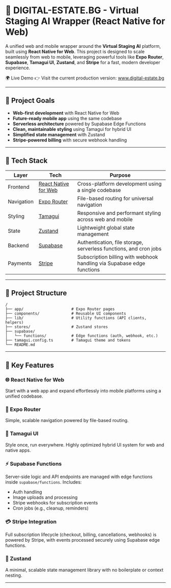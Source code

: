 # 🏡 DIGITAL-ESTATE.BG - Virtual Staging AI Wrapper (React Native for Web)

A unified web and mobile wrapper around the **Virtual Staging AI** platform, built using **React Native for Web**. This project is designed to scale seamlessly from web to mobile, leveraging powerful tools like **Expo Router**, **Supabase**, **Tamagui UI**, **Zustand**, and **Stripe** for a fast, modern developer experience.

🌍 Live Demo
👉 Visit the current production version: www.digital-estate.bg

---

## 🚀 Project Goals

- **Web-first development** with React Native for Web
- **Future-ready mobile app** using the same codebase
- **Serverless architecture** powered by Supabase Edge Functions
- **Clean, maintainable styling** using Tamagui for hybrid UI
- **Simplified state management** with Zustand
- **Stripe-powered billing** with secure webhook handling

---

## 🧱 Tech Stack

| Layer      | Tech                                                                | Purpose                                                                |
| ---------- | ------------------------------------------------------------------- | ---------------------------------------------------------------------- |
| Frontend   | [React Native for Web](https://necolas.github.io/react-native-web/) | Cross-platform development using a single codebase                     |
| Navigation | [Expo Router](https://expo.github.io/router/)                       | File-based routing for universal navigation                            |
| Styling    | [Tamagui](https://tamagui.dev/)                                     | Responsive and performant styling across web and mobile                |
| State      | [Zustand](https://github.com/pmndrs/zustand)                        | Lightweight global state management                                    |
| Backend    | [Supabase](https://supabase.com/)                                   | Authentication, file storage, serverless functions, and cron jobs      |
| Payments   | [Stripe](https://stripe.com/)                                       | Subscription billing with webhook handling via Supabase edge functions |

---

## 📂 Project Structure

```
/
├── app/                     # Expo Router pages
├── components/              # Reusable UI components
├── lib/                     # Utility functions (API clients, helpers)
├── stores/                  # Zustand stores
├── supabase/
│   └── functions/           # Edge functions (auth, webhook, etc.)
├── tamagui.config.ts        # Tamagui theme and tokens
└── README.md
```

---

## 🧠 Key Features

### 🌐 React Native for Web

Start with a web app and expand effortlessly into mobile platforms using a unified codebase.

### 🧭 Expo Router

Simple, scalable navigation powered by file-based routing.

### 🎨 Tamagui UI

Style once, run everywhere. Highly optimized hybrid UI system for web and native apps.

### ⚡ Supabase Functions

Server-side logic and API endpoints are managed with edge functions inside `supabase/functions`. Includes:

- Auth handling
- Image uploads and processing
- Stripe webhooks for subscription events
- Cron jobs (e.g., cleanup, reminders)

### 💳 Stripe Integration

Full subscription lifecycle (checkout, billing, cancellations, webhooks) is powered by Stripe, with events processed securely using Supabase edge functions.

### 🧠 Zustand

A minimal, scalable state management library with no boilerplate or context nesting.

---
